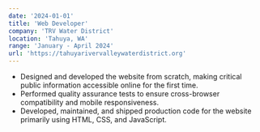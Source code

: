 ```yaml
---
date: '2024-01-01'
title: 'Web Developer'
company: 'TRV Water District'
location: 'Tahuya, WA'
range: 'January - April 2024'
url: 'https://tahuyarivervalleywaterdistrict.org'
---
```


- Designed and developed the website from scratch, making critical public information accessible online for the first time.
- Performed quality assurance tests to ensure cross-browser compatibility and mobile responsiveness.
- Developed, maintained, and shipped production code for the website primarily using HTML, CSS, and JavaScript.
